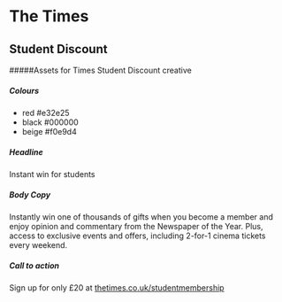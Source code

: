 # The Times
## Student Discount
#####Assets for Times Student Discount creative

##### Colours
- red #e32e25
- black #000000
- beige #f0e9d4

##### Headline
Instant win for students

##### Body Copy
Instantly win one of thousands of gifts when you become a member and enjoy opinion and commentary from the Newspaper of the Year. Plus, access to exclusive events and offers, including 2-for-1 cinema tickets every weekend.

##### Call to action
Sign up for only £20 at [thetimes.co.uk/studentmembership](thetimes.co.uk/studentmembership)
